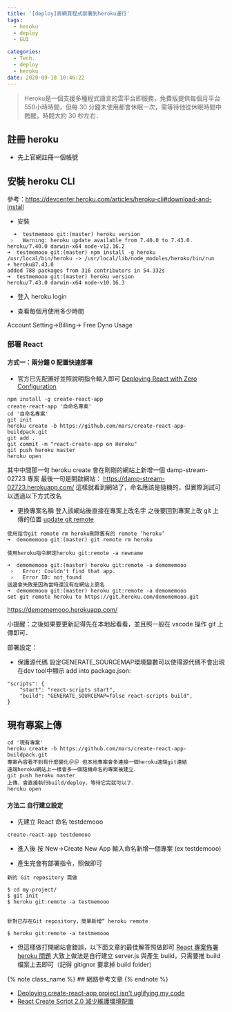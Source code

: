 ```yaml
---
title: '[deploy]將網頁程式部署到heroku運行'
tags:
  - heroku
  - deploy
  - GUI

categories:
  - Tech.
  - deploy
  - heroku
date: 2020-09-18 10:46:22
---
```


 <blockquote class="blockquote-center">
Heroku是一個支援多種程式語言的雲平台即服務，免費版提供每個月平台550小時時間，但每 30 分鐘未使用都會休眠一次，需等待他從休眠時間中甦醒，時間大約 30 秒左右．</blockquote>

<!--more-->

## 註冊 heroku

- 先上官網註冊一個帳號

## 安裝 heroku CLI

參考：https://devcenter.heroku.com/articles/heroku-cli#download-and-install

- 安裝

```
  ➜  testmemooo git:(master) heroku version
 ›   Warning: heroku update available from 7.40.0 to 7.43.0.
heroku/7.40.0 darwin-x64 node-v12.16.2
➜  testmemooo git:(master) npm install -g heroku
/usr/local/bin/heroku -> /usr/local/lib/node_modules/heroku/bin/run
+ heroku@7.43.0
added 788 packages from 316 contributors in 54.332s
➜  testmemooo git:(master) heroku version
heroku/7.43.0 darwin-x64 node-v10.16.3
```

- 登入
  heroku login

- 查看每個月使用多少時間

Account Setting->Billing-> Free Dyno Usage

### 部署 React

#### 方式一：兩分鐘 0 配置快速部署

- 官方已先配置好並照說明指令輸入即可
  [Deploying React with Zero Configuration](https://blog.heroku.com/deploying-react-with-zero-configuration)

```
npm install -g create-react-app
create-react-app '自命名專案'
cd '自命名專案'
git init
heroku create -b https://github.com/mars/create-react-app-buildpack.git
git add .
git commit -m "react-create-app on Heroku"
git push heroku master
heroku open
```

其中中間那一句 heroku create 會在剛剛的網站上新增一個 damp-stream-02723 專案
最後一句是開啟網站：
https://damp-stream-02723.herokuapp.com/
這樣就看到網站了，命名應該是隨機的，但實際測試可以透過以下方式改名

- 更換專案名稱
  登入該網站後直接在專案上改名字
  之後要回到專案上改 git 上傳的位置
  [update git remote](https://devcenter.heroku.com/articles/renaming-apps#updating-git-remotes)

```
使用指令git remote rm heroku刪除舊有的 remote ‘heroku’
➜  demomemooo git:(master) git remote rm heroku

使用heroku指令綁定heroku git:remote -a newname

➜  demomemooo git:(master) heroku git:remote -a demomemooo
 ›   Error: Couldn't find that app.
 ›   Error ID: not_found
這邊會失敗是因為當時還沒有在網站上更名
➜  demomemooo git:(master) heroku git:remote -a demomemooo
set git remote heroku to https://git.heroku.com/demomemooo.git
```

https://demomemooo.herokuapp.com/

小提醒：之後如果要更新記得先在本地起看看，並且照一般在 vscode 操作 git 上傳即可．

部署設定：
- 保護源代碼
設定GENERATE_SOURCEMAP環境變數可以使得源代碼不會出現在dev tool中顯示
add into package.json:
```
"scripts": {    
    "start": "react-scripts start",
    "build": "GENERATE_SOURCEMAP=false react-scripts build",
}
```

## 現有專案上傳

```
cd '現有專案'
heroku create -b https://github.com/mars/create-react-app-buildpack.git
專案內容看不到有什麼變化＠＠ 但本地專案會多連接一個heroku遠端git連結
遠端heroku網站上一樣會多一個隨機命名的專案被建立．
git push heroku master
上傳，會直接執行build/deploy，等待它完就可以了．
heroku open
```

#### 方法二 自行建立設定

- 先建立 React 命名 testdemooo

```
create-react-app testdemooo
```

- 進入後 按 New->Create New App 輸入命名新增一個專案
  (ex testdemooo)

- 產生完會有部署指令，照做即可

```
新的 Git repository 需做

$ cd my-project/
$ git init
$ heroku git:remote -a testmemooo


針對已存在Git repository，簡單新增“ heroku remote

$ heroku git:remote -a testmemooo
```

- 但這樣做打開網站會錯誤，以下面文章的最佳解答照做即可
  [React 專案佈署 heroku 問題](https://ithelp.ithome.com.tw/questions/10198600)
  大致上做法是自行建立 server.js 與產生 build，只需要推 build 檔案上去即可（記得 gitignor 要拿掉 build folder）
  



{% note class_name %} ## 網路參考文章 {% endnote %}

- [Deploying create-react-app project isn't uglifying my code](https://stackoverflow.com/questions/58359500/deploying-create-react-app-project-isnt-uglifying-my-code)
- [React Create Script 2.0 減少維護環境配置](https://linyencheng.github.io/2019/02/27/react-create-script-2/)